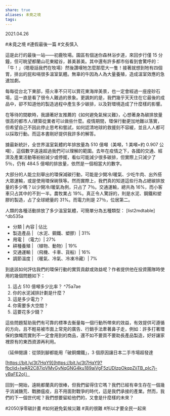 ```yaml
---
share: true
aliases: 未竟之境
tags: 
---
```


2021.04.26

\#未竟之境
\#連假最後一篇
\#文長慎入

這是此行的最後一站——初鹿牧場。園區有個迷你森林浴步道，來回步行僅 15 分鐘，但可眺望都蘭山花東縱谷，甚美甚美。其中還有許多都市俗看到會驚呼的：「牛！」（嗯廢話我們在牧場）然後讚嘆牠怎麼那麼大一隻！接著就想到牠有四個胃，排出的屁和嗝很多溫室氣體。無辜的牛因為人為大量養殖，造成溫室效應的急速加劇。

每每從台北下東部，搭火車不只可以賞花東海岸美景，也一定會經過一座座砂石場，這一直是看了很令人難過的景象。更諷刺的是，我們幾乎天天住在它最後的成品中，卻不知道他的製造過程中產生多少碳排，以及對環境造成了什麼樣的影響。

在等待的間歇時，我讀著好友推薦的《如何避免氣候災難》，心想著身為碳排放量很高的都市人/建築從業者可以做些什麼。疫情期間，環保行動更加地難以落實，但希望自己不因此停止思考和嘗試，如何認清地球的救援刻不容緩，並且人人都可以採取行動。而這本書剛好提供我許多的解答。

據最新統計，全世界溫室氣體的年排放量為 510 億噸（美噸，1 美噸=約 0.907 公噸），這個數字遠遠超過我們可以理解的範圍。去年在疫情之下，各國的交通、經濟及產業活動等紛紛減少或停擺，看似可能減少很多碳排，但實際上只減少了 5％，仍有 484.5 億噸的排放量，依然是一個相當大的數字。

大部分的人能立刻舉出的環保減碳行動，可能是少開冷/暖氣、少吃牛肉、出外搭大眾運輸，或是使用環保碗筷等。然而實際上，我們真的知道這些行為占總碳排放量的多少嗎？以少開冷/暖氣為例，只占了 7％。交通運輸，總共為 16%，而小客車只占其中的不到一半。農牧業占 19%。真正令人驚訝的，則是水泥、鋼鐵和塑膠的製造，占了全球總量的 31%。而電力則是 27％，位居第二。

人類的各種活動排放了多少溫室氣體，可簡單分為五種類型：
[list2mdtable] ^db535a

- 分類 | 內容 | 佔比
- 製造產品 | （水泥、鋼鐵、塑膠）| 31%
- 用電 | （電力）| 27%
- 耕種養殖 | （植物、動物）| 19%
- 交通運輸 | （飛機、卡車、貨船）| 16%
- 調節溫度 | （暖氣、冷氣、冷凍冷藏）| 7%

到底該如何評估我們的環保行動的實質貢獻或效益呢？作者提供他在投資團隊時使用的幾個問題如下：
1. 這占 510 億噸多少比率？ ^75a7ae
2. 你的水泥減排計劃是什麼？
3. 這是多少電力？
4. 你需要多大空間？
5. 這要花多少錢？

這些問題幫助我們有可靠的標準去衡量每一個行動所帶來的效益，有效提供可遵循的方向，且不輕易被市面上常見的廣告、行銷手法牽著鼻子走，例如：許多打著環保的旗幟而實則不一定會用到的商品，還不如不要買不要助長產品製造，好好讓家裡原有的東西資源再利用。

（延伸閱讀：從頭到腳都能用「破銅爛鐵」，3 個原因讓日本二手市場超發達

[https://bit.ly/3t7HqY9](https://bit.ly/3t7HqY9?fbclid=IwAR2C87ioVMvGyNqGNG4ku189aiVgF5zUDlzpOkqpZiiTB_pIc7j-yBaFE2o)）

回到一開始，遠眺都蘭真的很棒，但我們留得住它嗎？我們已經有幸生存在一個幾乎消滅饑荒、戰勝瘟疫，且不用面對戰爭的時代，這是我們承接的產業。然而，我們的下一個世代呢？我們想要留給他們的，又會是什麼樣的未來？

#2050淨零碳計畫
#如何避免氣候災難
\#真的很難
\#所以才要全民一起來